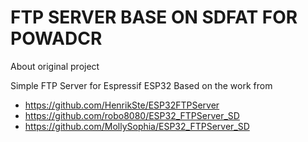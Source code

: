 # FTP SERVER BASE ON SDFAT FOR POWADCR

About original project

Simple FTP Server for Espressif ESP32 Based on the work from
- https://github.com/HenrikSte/ESP32FTPServer
- https://github.com/robo8080/ESP32_FTPServer_SD
- https://github.com/MollySophia/ESP32_FTPServer_SD
